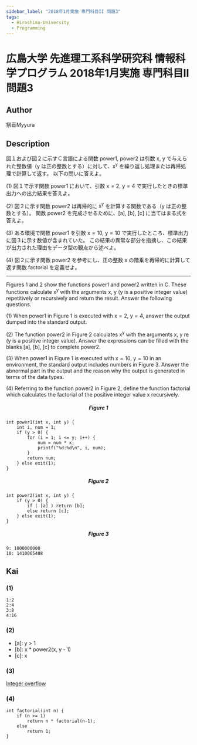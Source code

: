 ```yaml
---
sidebar_label: "2018年1月実施 専門科目II 問題3"
tags:
  - Hiroshima-University
  - Programming
---
```

# 広島大学 先進理工系科学研究科 情報科学プログラム 2018年1月実施 専門科目II 問題3


## **Author**
祭音Myyura

## **Description**
図１および図２に示すＣ言語による関数 power1, power2 は引数 $\text{x}$, $\text{y}$ で与えられた整数値（$\text{y}$ は正の整数とする）に対して、$\text{x}^\text{y}$ を繰り返し処理または再帰処理で計算して返す。
以下の問いに答えよ。

(1) 図１で示す関数 power1 において、引数 $\text{x}=2$, $\text{y}=4$ で実行したときの標準出力への出力結果を答えよ。

(2) 図２に示す関数 power2 は再帰的に $\text{x}^\text{y}$ を計算する関数である（$\text{y}$ は正の整数とする）。
関数 power2 を完成させるために、\[a\], \[b\], \[c\] に当てはまる式を答えよ。

(3) ある環境で関数 power1 を引数 $\text{x}=10$, $\text{y}=10$ で実行したところ、標準出力に図３に示す数値が含まれていた。
この結果の異常な部分を指摘し、この結果が出力された理由をデータ型の観点から述べよ。

(4) 図２に示す関数 power2 を参考にし、正の整数 $\text{x}$ の階乗を再帰的に計算して返す関数 factorial を定義せよ。

-----------------------------------------

Figures 1 and 2 show the functions power1 and power2 written in C.
These functions calculate $\text{x}^\text{y}$ with the arguments $\text{x}$, $\text{y}$ ($\text{y}$ is a positive integer value) repetitively or recursively and return the result.
Answer the following questions.

(1) When power1 in Figure 1 is executed with $\text{x}=2$, $\text{y}=4$, answer the output dumped into the standard output.

(2) The function power2 in Figure 2 calculates $\text{x}^\text{y}$ with the arguments $\text{x}$, $\text{y}$ re ($\text{y}$ is a positive integer value).
Answer the expressions can be filled with the blanks \[a\], \[b\], \[c\] to complete power2.

(3) When power1 in Figure 1 is executed with  $\text{x}=10$, $\text{y}=10$ in an environment, the standard output includes numbers in Figure 3.
Answer the abnormal part in the output and the reason why the output is generated in terms of the data types.

(4) Referring to the function power2 in Figure 2, define the function factorial which calculates the factorial of the positive integer value $\text{x}$ recursively.

##### <center> Figure 1
```text
int power1(int x, int y) {
    int i, num = 1;
    if (y > 0) {
        for (i = 1; i <= y; i++) {
            num = num * x;
            printf("%d:%d\n", i, num);
        }
        return num;
    } else exit(1);
}
```

##### <center> Figure 2
```text
int power2(int x, int y) {
    if (y > 0) {
        if ( [a] ) return [b];
        else return [c];
    } else exit(1);
}
```

##### <center> Figure 3
```text
9: 1000000000
10: 1410065408
```

## **Kai**
### (1)
```text
1:2
2:4
3:8
4:16
```

### (2)
- \[a\]: y > 1
- \[b\]: x * power2(x, y - 1)
- \[c\]: x

### (3)
[Integer overflow](https://en.wikipedia.org/wiki/Integer_overflow)

### (4)
```text
int factorial(int n) {
    if (n >= 1)
        return n * factorial(n-1);
    else
        return 1;
}
```